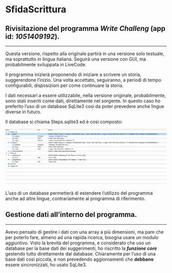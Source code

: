 # SfidaScrittura

## Rivisitazione del programma *Write Challeng* (app id: *1051409192*).
***


Questa versione, rispetto alla originale partirà in una versione solo testuale, ma soprattutto in lingua italiana. Seguirà una versione con GUI, ma probabilmente sviluppata in LiveCode.

Il programma inizierà proponendo di iniziare a scrivere un storia, suggerendone l’inizio. Una volta accettato, seguiranno, a periodi di tempo configurabili, disposizioni per come continuare la storia.

I dati necessari a essere utilizzabile, nella versione originale, probabilmente, sono stati inseriti come dati, direttamente nel sorgente. In questo caso ho preferito l’uso di un database SqLite3 così da poter prevedere anche lingue diverse in futuro.

Il database si chiama Steps.sqlite3 ed è così composto:

![DatabaseStruct.png](OldData/DatabaseStruct.png)

L’uso di un database permetterà di estendere l’utilizzo del programma anche ad altre lingue, contrariamente al programma di riferimento.

## Gestione dati all’interno del programma.
***
Avevo pensato di gestire i dati con una array a più dimensioni, ma pare che per poterlo fare, almeno ad una rapida ricerca, bisogna usare un modulo aggiuntivo. Visto la brevità del programma, e considerato che uso un database per la base dati dei suggerimenti, ho riscritto la ***funzione core*** gestendo tutto direttamente dal database. Chiaramente per l’uso di una base dati così piccola, e non prevedendo aggiornamenti che **debbano** essere sincronizzati, ho usato SqLite3.
